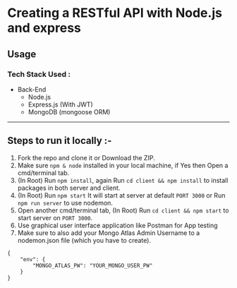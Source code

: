 # Creating a RESTful API with Node.js and express

## Usage


### Tech Stack Used :
- Back-End
  - Node.js
  - Express.js (With JWT)
  - MongoDB (mongoose ORM)

---

## Steps to run it locally :-

1. Fork the repo and clone it or Download the ZIP.
2. Make sure `npm & node` installed in your local machine, if Yes then Open a cmd/terminal tab.
3. (In Root) Run `npm install`, again Run `cd client && npm install` to install packages in both server and client.
4. (In Root) Run `npm start` It will start at server at default `PORT 3000` or Run `npm run server` to use nodemon.
5. Open another cmd/terminal tab, (In Root) Run `cd client && npm start` to start server on `PORT 3000`.
6. Use graphical user interface application like Postman for App testing 
7. Make sure to also add your Mongo Atlas Admin Username to a nodemon.json file (which you have to create).

```
{
    "env": {
        "MONGO_ATLAS_PW": "YOUR_MONGO_USER_PW"
    }
}
```


